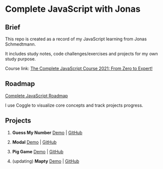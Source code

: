 # Complete JavaScript with Jonas

## Brief

This repo is created as a record of my JavaScript learning from Jonas Schmedtmann.

It includes study notes, code challenges/exercises and projects for my own study purpose.

Course link:
[The Complete JavaScript Course 2021: From Zero to Expert!](https://www.udemy.com/share/101WfeAEYbdllRRHQH/)

## Roadmap

[Complete JavaScript Roadmap](https://coggle.it/diagram/YMc51mCk-HbszsXT/t/star-complete-javascript-roadmap)

I use Coggle to visualize core concepts and track projects progress.

## Projects

1. **Guess My Number** [Demo](https://howiework.github.io/Guess-my-number/) | [GitHub](https://github.com/HowieWork/Guess-my-number)

2. **Modal** [Demo](https://howiework.github.io/Modal/) | [GitHub](https://github.com/HowieWork/Modal)

3. **Pig Game** [Demo](https://howiework.github.io/Pig-game/) | [GitHub](https://github.com/HowieWork/Pig-game)

4. (updating) **Mapty** [Demo](https://howiework.github.io/Mapty/) | [GitHub](https://github.com/HowieWork/Mapty)
